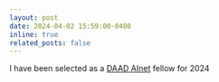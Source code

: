 ```yaml
---
layout: post
date: 2024-04-02 15:59:00-0400
inline: true
related_posts: false
---
```


I have been selected as a <a href="https://www.daad.de/en/the-daad/postdocnet/">DAAD AInet</a> fellow for 2024
